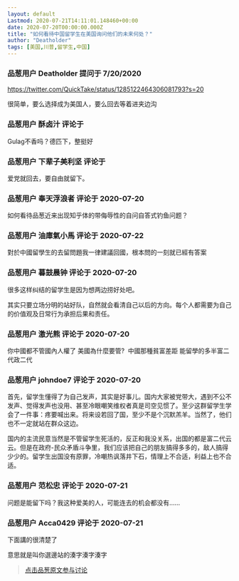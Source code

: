 ```yaml
---
layout: default
Lastmod: 2020-07-21T14:11:01.148460+00:00
date: 2020-07-20T00:00:00.000Z
title: "如何看待中国留学生在美国询问他们的未来何处？"
author: "Deatholder"
tags: [美国,川普,留学生,中国]
---
```



### 品葱用户 **Deatholder** 提问于 7/20/2020
    
https://twitter.com/QuickTake/status/1285122464306081793?s=20  
  
很简单，要么选择成为美国人，要么回去等着进夹边沟
    
                

### 品葱用户 **酥卤汁** 评论于 
        
Gulag不香吗？德匹下，整挺好
        
                

### 品葱用户 **下辈子美利坚** 评论于 
        
爱党就回去，要自由就留下。
        
                

### 品葱用户 **奉天浮浪者** 评论于 2020-07-20
        
如何看待品葱近来出现知乎体的带侮辱性的自问自答式钓鱼问题？
        
                

### 品葱用户 **油庫氣小馬** 评论于 2020-07-22
        
對於中國留學生的去留問題我一律建議回國，根本問的一刻就已經有答案
        
                

### 品葱用户 **暮鼓晨钟** 评论于 2020-07-20
        
很多这样纠结的留学生是因为想两边捞好处吧。  
  
其实只要立场分明的站好队，自然就会看清自己以后的方向。每个人都需要为自己的价值观及日常行为承担后果和责任。
        
                

### 品葱用户 **激光熊** 评论于 2020-07-20
        
你中國都不管國內人權了 美國為什麼要管?  中國那種貧富差距 能留學的多半富二代政二代
        
                

### 品葱用户 **johndoe7** 评论于 2020-07-20
        
首先，留学生懂得了为自己发声，其实是好事儿。国内大家被党带大，遇到不公不发声、觉得发声也没用、甚至冷眼嘲笑维权者真是司空见惯了。至少这群留学生学会了一件事：疼要喊出来。将来设若回了国，至少不是个沉默羔羊。当然了，他们也不一定就站在群众这边。  
  
国内的主流民意当然是不管留学生死活的，反正和我没关系，出国的都是富二代云云。但是在政府-民众矛盾斗争里，我们应该把自己的朋友搞得多多的，敌人搞得少少的。留学生出国没有原罪，冷嘲热讽落井下石，情理上不合适，利益上也不合适。
        
                

### 品葱用户 **范松忠** 评论于 2020-07-21
        
问题是能留下吗？我这种爱美的人，可能连去的机会都没有……
        
                

### 品葱用户 **Acca0429** 评论于 2020-07-21
        
下面講的很清楚了  
  
意思就是叫你選邊站的湊字湊字湊字
        
                





> [点击品葱原文参与讨论](https://pincong.rocks/question/28751)

